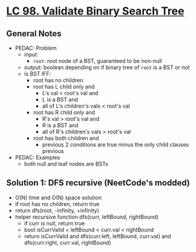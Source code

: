 # [LC 98. Validate Binary Search Tree](https://leetcode.com/problems/validate-binary-search-tree/)

## General Notes

- PEDAC: Problem
  - input: 
    - `root`: root node of a BST, guaranteed to be non-null
  - output: boolean depending on if binary tree of `root` is a BST or not
  - is BST IFF:
    - root has no children
    - root has L child only and
      - L's val < root's val and
      - L is a BST and
      - all of L's children's vals < root's val
    - root has R child only and
      - R's val > root's val and
      - R is a BST and
      - all of R's children's vals > root's val
    - root has both children and
      - previous 2 conditions are true minus the only child clauses
    previous
- PEDAC: Examples
  - both null and leaf nodes are BSTs

## Solution 1: DFS recursive (NeetCode's modded)

- O(N) time and O(N) space solution
- if root has no children, return true
- return dfs(root, -infinity, +infinity)
- helper recursive function dfs(curr, leftBound, rightBound)
  - if curr is null, return true
  - bool isCurrValid = leftBound < curr.val < rightBound
  - return isCurrValid and dfs(curr.left, leftBound, curr.val) and dfs(curr.right, curr.val, rightBound)